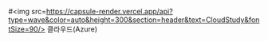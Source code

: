 #<img src=https://capsule-render.vercel.app/api?type=wave&color=auto&height=300&section=header&text=CloudStudy&fontSize=90/>
클라우드(Azure)
